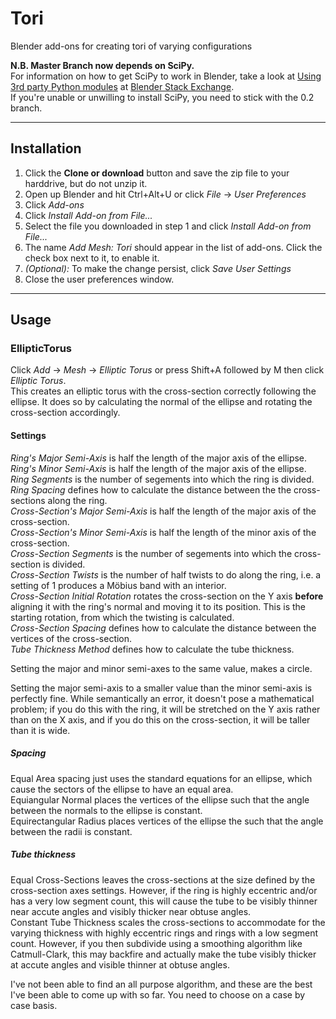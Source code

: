 # Tori
Blender add-ons for creating tori of varying configurations

**N.B. Master Branch now depends on SciPy.**  
For information on how to get SciPy to work in Blender, take a look at [Using 3rd party Python modules](https://blender.stackexchange.com/questions/5287/using-3rd-party-python-modules) at [Blender Stack Exchange](https://blender.stackexchange.com/).  
If you're unable or unwilling to install SciPy, you need to stick with the 0.2 branch.

-----

## Installation
1. Click the **Clone or download** button and save the zip file to your harddrive, but do not unzip it.
2. Open up Blender and hit Ctrl+Alt+U or click _File_ -> _User Preferences_
3. Click _Add-ons_
4. Click _Install Add-on from File..._
5. Select the file you downloaded in step 1 and click _Install Add-on from File..._
6. The name _Add Mesh: Tori_ should appear in the list of add-ons. Click the check box next to it, to enable it.
7. _(Optional):_ To make the change persist, click _Save User Settings_
8. Close the user preferences window.

-----

## Usage

### EllipticTorus
Click _Add_ -> _Mesh_ -> _Elliptic Torus_ or press Shift+A followed by M then click _Elliptic Torus_.  
This creates an elliptic torus with the cross-section correctly following the ellipse. It does so by calculating the normal of the ellipse and rotating the cross-section accordingly.

#### Settings
_Ring's Major Semi-Axis_ is half the length of the major axis of the ellipse.  
_Ring's Minor Semi-Axis_ is half the length of the major axis of the ellipse.  
_Ring Segments_ is the number of segements into which the ring is divided.  
_Ring Spacing_ defines how to calculate the distance between the the cross-sections along the ring.  
_Cross-Section's Major Semi-Axis_ is half the length of the major axis of the cross-section.  
_Cross-Section's Minor Semi-Axis_ is half the length of the minor axis of the cross-section.  
_Cross-Section Segments_ is the number of segements into which the cross-section is divided.  
_Cross-Section Twists_ is the number of half twists to do along the ring, i.e. a setting of 1 produces a Möbius band with an interior.  
_Cross-Section Initial Rotation_ rotates the cross-section on the Y axis **before** aligning it with the ring's normal and moving it to its position. This is the starting rotation, from which the twisting is calculated.  
_Cross-Section Spacing_ defines how to calculate the distance between the vertices of the cross-section.  
_Tube Thickness Method_ defines how to calculate the tube thickness.  

Setting the major and minor semi-axes to the same value, makes a circle.

Setting the major semi-axis to a smaller value than the minor semi-axis is perfectly fine. While semantically an error, it doesn't pose a mathematical problem; if you do this with the ring, it will be stretched on the Y axis rather than on the X axis, and if you do this on the cross-section, it will be taller than it is wide.

##### Spacing
Equal Area spacing just uses the standard equations for an ellipse, which cause the sectors of the ellipse to have an equal area.  
Equiangular Normal places the vertices of the ellipse such that the angle between the normals to the ellipse is constant.  
Equirectangular Radius places vertices of the ellipse the such that the angle between the radii is constant.  

##### Tube thickness
Equal Cross-Sections leaves the cross-sections at the size defined by the cross-section axes settings. However, if the ring is highly eccentric and/or has a very low segment count, this will cause the tube to be visibly thinner near accute angles and visibly thicker near obtuse angles.  
Constant Tube Thickness scales the cross-sections to accommodate for the varying thickness with highly eccentric rings and rings with a low segment count. However, if you then subdivide using a smoothing algorithm like Catmull-Clark, this may backfire and actually make the tube visibly thicker at accute angles and visible thinner at obtuse angles.

I've not been able to find an all purpose algorithm, and these are the best I've been able to come up with so far. You need to choose on a case by case basis.